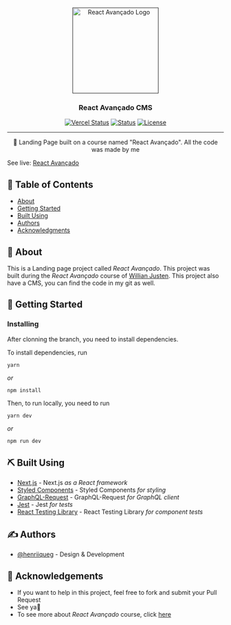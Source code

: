 <p align="center">
  <a href="" rel="noopener">
 <img width="200" src="https://d33wubrfki0l68.cloudfront.net/6b19a409f82c8c0c94fff2c927f4dc5bb3291ccd/b93d3/img/logo.svg" alt="React Avançado Logo"></a>
</p>

<h3 align="center">React Avançado CMS</h3>

<div align="center">

  [![Vercel Status](https://vercelbadge.vercel.app/api/henriiqueg/interage-website)](https://vercelbadge.vercel.app/api/henriiqueg/interage-website)
  [![Status](https://img.shields.io/badge/status-active-success.svg)](https://vercelbadge.vercel.app/api/henriiqueg/interage-website)
  [![License](https://img.shields.io/badge/license-MIT-blue.svg)](/LICENSE)

</div>

---

<p align="center"> 👋 Landing Page built on a course named "React Avançado". All the code was made by me 
    <br> 
</p>

<p>See live: <a href="" target="_blank">React Avançado</a></p>

## 📝 Table of Contents
- [About](#about)
- [Getting Started](#getting_started)
- [Built Using](#built_using)
- [Authors](#authors)
- [Acknowledgments](#acknowledgement)

## 🧐 About <a name = "about"></a>
This is a Landing page project called <i>React Avançado</i>. This project was built during the <i>React Avançado</i> course of [Willian Justen](https://reactavancado.com.br). This project also have a CMS, you can find the code in my git as well.

## 🏁 Getting Started <a name = "getting_started"></a>

### Installing
After clonning the branch, you need to install dependencies.

To install dependencies, run

```
yarn
```

_or_

```
npm install
```

Then, to run locally, you need to run

```
yarn dev
```

_or_

```
npm run dev
```

## ⛏️ Built Using <a name = "built_using"></a>

- [Next.js](https://next.org) - Next.js _as a React framework_
- [Styled Components](https://styled-components.com) - Styled Components _for styling_
- [GraphQL-Request](https://github.com/prisma-labs) - GraphQL-Request _for GraphQL client_
- [Jest](https://jestjs.io) - Jest _for tests_
- [React Testing Library](https://testing-library.com) - React Testing Library _for component tests_

## ✍️ Authors <a name = "authors"></a>
- [@henriiqueg](https://github.com/henriiqueg) - Design & Development

## 🎉 Acknowledgements <a name = "acknowledgement"></a>
- If you want to help in this project, feel free to fork and submit your Pull Request
- See ya👋
- To see more about _React Avançado_ course, click [here](https://reactavancado.com.br)
